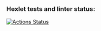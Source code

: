 ### Hexlet tests and linter status:
[![Actions Status](https://github.com/NikitaKoshelev/qa-engineer-project-84/actions/workflows/hexlet-check.yml/badge.svg)](https://github.com/NikitaKoshelev/qa-engineer-project-84/actions)